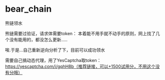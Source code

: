 # bear_chain
熊链领水

熊链需要过验证，请求体需要token：
本着能不用手就不动手的原则，网上找了几个没有能用的，都没怎么更新.....

唉.于是...自己重新逆向分析了下，目前可以成功领水

需要自己搞动态代理，用了YesCaptcha取token：https://yescaptcha.com/i/gqhH8b（推荐链接，可以+1500试用分，不用这个没有分哦）

